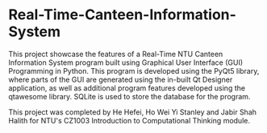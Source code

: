 # Real-Time-Canteen-Information-System

This project showcase the features of a Real-Time NTU Canteen Information System program built using Graphical User Interface (GUI) Programming in Python. This program is developed using the PyQt5 library, where parts of the GUI are generated using the in-built Qt Designer application, as well as additional program features developed using the qtawesome library. SQLite is used to store the database for the program.

This project was completed by He Hefei, Ho Wei Yi Stanley and Jabir Shah Halith for NTU's CZ1003 Introduction to Computational Thinking module.
